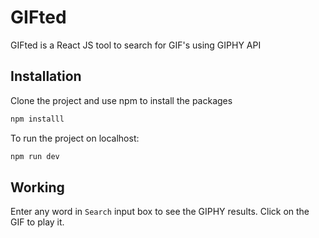 # GIFted

GIFted is a React JS tool to search for GIF's using GIPHY API

## Installation

Clone the project and use npm to install the packages

```bash
npm installl
```

To run the project on localhost:

```bash
npm run dev
```

## Working

Enter any word in `Search` input box to see the GIPHY results. Click on the GIF to play it. 
